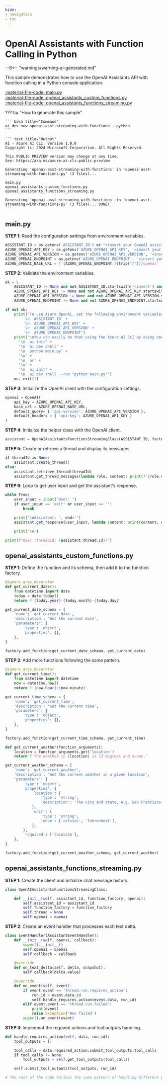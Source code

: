 ```yaml
---
hide:
- navigation
- toc
---
```

# OpenAI Assistants with Function Calling in Python

--8<-- "warnings/warning-ai-generated.md"

This sample demonstrates how to use the OpenAI Assistants API with function calling in a Python console application.

[:material-file-code: main.py](https://raw.githubusercontent.com/robch/book-of-ai/main/docs/samples/openai-asst-streaming-with-functions-py/main.py)  
[:material-file-code: openai_assistants_custom_functions.py](https://raw.githubusercontent.com/robch/book-of-ai/main/docs/samples/openai-asst-streaming-with-functions-py/openai_assistants_custom_functions.py)  
[:material-file-code: openai_assistants_functions_streaming.py](https://raw.githubusercontent.com/robch/book-of-ai/main/docs/samples/openai-asst-streaming-with-functions-py/openai_assistants_functions_streaming.py)  

??? tip "How to generate this sample"

    ``` bash title="Command"
    ai dev new openai-asst-streaming-with-functions --python
    ```

    ``` text title="Output"
    AI - Azure AI CLI, Version 1.0.0
    Copyright (c) 2024 Microsoft Corporation. All Rights Reserved.

    This PUBLIC PREVIEW version may change at any time.
    See: https://aka.ms/azure-ai-cli-public-preview

    Generating 'openai-asst-streaming-with-functions' in 'openai-asst-streaming-with-functions-py' (3 files)...

    main.py
    openai_assistants_custom_functions.py
    openai_assistants_functions_streaming.py

    Generating 'openai-asst-streaming-with-functions' in 'openai-asst-streaming-with-functions-py' (3 files)... DONE!
    ```


## main.py

**STEP 1**: Read the configuration settings from environment variables.

``` python title="main.py"
ASSISTANT_ID = os.getenv('ASSISTANT_ID') or "<insert your OpenAI assistant ID here>"
AZURE_OPENAI_API_KEY = os.getenv('AZURE_OPENAI_API_KEY', '<insert your Azure OpenAI API key here>')
AZURE_OPENAI_API_VERSION = os.getenv('AZURE_OPENAI_API_VERSION', '<insert your Azure OpenAI API version here>')
AZURE_OPENAI_ENDPOINT = os.getenv('AZURE_OPENAI_ENDPOINT', '<insert your Azure OpenAI endpoint here>')
AZURE_OPENAI_BASE_URL = f'{AZURE_OPENAI_ENDPOINT.rstrip("/")}/openai'
```

**STEP 2**: Validate the environment variables.

``` python title="main.py"
ok = \
    ASSISTANT_ID != None and not ASSISTANT_ID.startswith('<insert') and \
    AZURE_OPENAI_API_KEY != None and not AZURE_OPENAI_API_KEY.startswith('<insert') and \
    AZURE_OPENAI_API_VERSION != None and not AZURE_OPENAI_API_VERSION.startswith('<insert') and \
    AZURE_OPENAI_ENDPOINT != None and not AZURE_OPENAI_ENDPOINT.startswith('<insert')

if not ok:
    print('To use Azure OpenAI, set the following environment variables:\n' +
        '\n  ASSISTANT_ID' +
        '\n  AZURE_OPENAI_API_KEY' +
        '\n  AZURE_OPENAI_API_VERSION' +
        '\n  AZURE_OPENAI_ENDPOINT')
    print('\nYou can easily do that using the Azure AI CLI by doing one of the following:\n' +
      '\n  ai init' +
      '\n  ai dev shell' +
      '\n  python main.py' +
      '\n' +
      '\n  or' +
      '\n' +
      '\n  ai init' +
      '\n  ai dev shell --run "python main.py"')
    os._exit(1)
```

**STEP 3**: Initialize the OpenAI client with the configuration settings.

``` python title="main.py"
openai = OpenAI(
    api_key = AZURE_OPENAI_API_KEY,
    base_url = AZURE_OPENAI_BASE_URL,
    default_query= { 'api-version': AZURE_OPENAI_API_VERSION },
    default_headers = { 'api-key': AZURE_OPENAI_API_KEY }
)
```

**STEP 4**: Initialize the helper class with the OpenAI client.

``` python title="main.py"
assistant = OpenAIAssistantsFunctionsStreamingClass(ASSISTANT_ID, factory, openai)
```

**STEP 5**: Create or retrieve a thread and display its messages.

``` python title="main.py"
if threadId is None:
    assistant.create_thread()
else:
    assistant.retrieve_thread(threadId)
    assistant.get_thread_messages(lambda role, content: print(f'{role.capitalize()}: {content}', end=''))
```

**STEP 6**: Loop to get user input and get the assistant's response.

``` python title="main.py"
while True:
    user_input = input('User: ')
    if user_input == 'exit' or user_input == '':
        break

    print('\nAssistant: ', end='')
    assistant.get_response(user_input, lambda content: print(content, end=''))

    print('\n')

print(f"Bye! (threadId: {assistant.thread.id})")
```

## openai_assistants_custom_functions.py

**STEP 1**: Define the function and its schema, then add it to the function factory.

``` python title="openai_assistants_custom_functions.py"
@ignore_args_decorator
def get_current_date():
    from datetime import date
    today = date.today()
    return f'{today.year}-{today.month}-{today.day}'

get_current_date_schema = {
    'name': 'get_current_date',
    'description': 'Get the current date',
    'parameters': {
        'type': 'object',
        'properties': {},
    },
}

factory.add_function(get_current_date_schema, get_current_date)
```

**STEP 2**: Add more functions following the same pattern.

``` python title="openai_assistants_custom_functions.py"
@ignore_args_decorator
def get_current_time():
    from datetime import datetime
    now = datetime.now()
    return f'{now.hour}:{now.minute}'

get_current_time_schema = {
    'name': 'get_current_time',
    'description': 'Get the current time',
    'parameters': {
        'type': 'object',
        'properties': {},
    },
}

factory.add_function(get_current_time_schema, get_current_time)

def get_current_weather(function_arguments):
    location = function_arguments.get('location')
    return f'The weather in {location} is 72 degrees and sunny.'

get_current_weather_schema = {
    'name': 'get_current_weather',
    'description': 'Get the current weather in a given location',
    'parameters': {
        'type': 'object',
        'properties': {
            'location': {
                'type': 'string',
                'description': 'The city and state, e.g. San Francisco, CA',
            },
            'unit': {
                'type': 'string',
                'enum': ['celsius', 'fahrenheit'],
            },
        },
        'required': ['location'],
    },
}

factory.add_function(get_current_weather_schema, get_current_weather)
```

## openai_assistants_functions_streaming.py

**STEP 1**: Create the client and initialize chat message history.

``` python title="openai_assistants_functions_streaming.py"
class OpenAIAssistantsFunctionsStreamingClass:

    def __init__(self, assistant_id, function_factory, openai):
        self.assistant_id = assistant_id
        self.function_factory = function_factory
        self.thread = None
        self.openai = openai
```

**STEP 2**: Create an event handler that processes each text delta.

``` python title="openai_assistants_functions_streaming.py"
class EventHandler(AssistantEventHandler):
    def __init__(self, openai, callback):
        super().__init__()
        self.openai = openai
        self.callback = callback

    @override
    def on_text_delta(self, delta, snapshot):
        self.callback(delta.value)

    @override
    def on_event(self, event):
        if event.event == 'thread.run.requires_action':
            run_id = event.data.id
            self.handle_requires_action(event.data, run_id)
        elif event.event == 'thread.run.failed':
            print(event)
            raise Exception('Run failed')
        super().on_event(event)
```

**STEP 3**: Implement the required actions and tool outputs handling.

``` python title="openai_assistants_functions_streaming.py"
def handle_requires_action(self, data, run_id):
    tool_outputs = []

    tool_calls = data.required_action.submit_tool_outputs.tool_calls
    if tool_calls != None:
        tool_outputs = self.get_tool_outputs(tool_calls)

    self.submit_tool_outputs(tool_outputs, run_id)

# The rest of the code follows the same pattern of handling different parts of the streaming process.
```